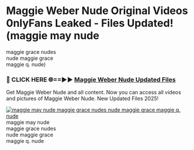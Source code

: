 # Maggie Weber Nude Original Videos 0nlyFans Leaked - Files Updated! (maggie may nude<br>
maggie grace nudes<br>
nude maggie grace<br>
maggie q. nude)

<h3>🔴 CLICK HERE 🌐==►► <a href="https://tinyurl.com/2p9ay9w9" rel="nofollow">Maggie Weber Nude Updated Files</a></h3>

Get Maggie Weber Nude and all content. Now you can access all videos and pictures of Maggie Weber Nude. New Updated Files 2025!

[![maggie may nude<br>
maggie grace nudes<br>
nude maggie grace<br>
maggie q. nude](https://i.imgur.com/KQgVmj3.gif)](https://tinyurl.com/2p9ay9w9)
maggie may nude<br>
maggie grace nudes<br>
nude maggie grace<br>
maggie q. nude